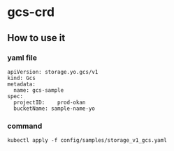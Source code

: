 # gcs-crd

## How to use it

### yaml file
```
apiVersion: storage.yo.gcs/v1
kind: Gcs
metadata:
  name: gcs-sample
spec:
  projectID: 	prod-okan
  bucketName: sample-name-yo
```

### command

```
kubectl apply -f config/samples/storage_v1_gcs.yaml
```

